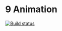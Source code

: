 # 9 Animation
[![Build status](https://ci.appveyor.com/api/projects/status/i6tt11r09hea5cxd?svg=true)](https://ci.appveyor.com/project/igrkirillov/lesson-animations)
